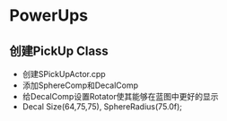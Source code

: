 # PowerUps
## 创建PickUp Class
+ 创建SPickUpActor.cpp
+ 添加SphereComp和DecalComp
+ 给DecalComp设置Rotator使其能够在蓝图中更好的显示
+ Decal Size(64,75,75), SphereRadius(75.0f);